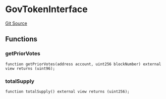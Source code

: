 # GovTokenInterface
[Git Source](https://github.com/Maia-DAO/test-env-V2/blob/84b5f9e8695c91ddb02f27bb3dfb1c652f55ced4/out-of-scope/governance/GovernorBravoInterfaces.sol)


## Functions
### getPriorVotes


```solidity
function getPriorVotes(address account, uint256 blockNumber) external view returns (uint96);
```

### totalSupply


```solidity
function totalSupply() external view returns (uint256);
```

